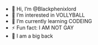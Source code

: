 - 👋 Hi, I’m @Blackphenixlord
- 👀 I’m interested in VOLLYBALL
- 🌱 I’m currently learning CODEING 
- ⚡ Fun fact: I AM NOT GAY
- 🍔 I am a big back
<!---
Blackphenixlord/Blackphenixlord is a ✨ special ✨ repository because its `README.md` (this file) appears on your GitHub profile.
You can click the Preview link to take a look at your changes.
--->
